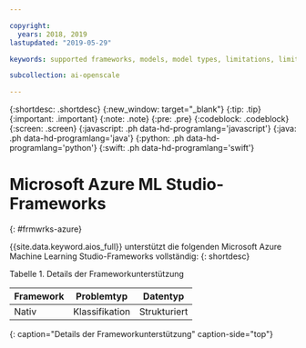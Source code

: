 ```yaml
---

copyright:
  years: 2018, 2019
lastupdated: "2019-05-29"

keywords: supported frameworks, models, model types, limitations, limits, azure

subcollection: ai-openscale

---
```


{:shortdesc: .shortdesc}
{:new_window: target="_blank"}
{:tip: .tip}
{:important: .important}
{:note: .note}
{:pre: .pre}
{:codeblock: .codeblock}
{:screen: .screen}
{:javascript: .ph data-hd-programlang='javascript'}
{:java: .ph data-hd-programlang='java'}
{:python: .ph data-hd-programlang='python'}
{:swift: .ph data-hd-programlang='swift'}

# Microsoft Azure ML Studio-Frameworks
{: #frmwrks-azure}

{{site.data.keyword.aios_full}} unterstützt die folgenden Microsoft Azure Machine Learning Studio-Frameworks vollständig:
{: shortdesc}

Tabelle 1. Details der Frameworkunterstützung

| Framework | Problemtyp | Datentyp |
|:---|:---:|:---:|
| Nativ | Klassifikation | Strukturiert |
{: caption="Details der Frameworkunterstützung" caption-side="top"}



